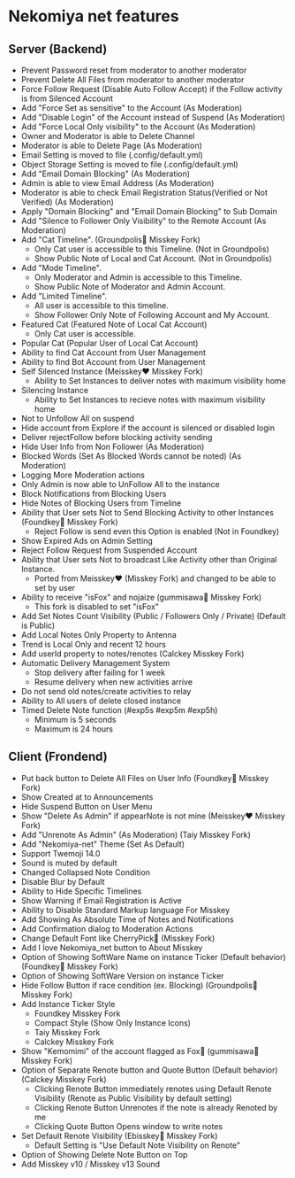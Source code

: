 # Nekomiya net features

## Server (Backend)

- Prevent Password reset from moderator to another moderator
- Prevent Delete All Files from moderator to another moderator
- Force Follow Request (Disable Auto Follow Accept) if the Follow activity is from Silenced Account
- Add "Force Set as sensitive" to the Account (As Moderation)
- Add "Disable Login" of the Account instead of Suspend (As Moderation)
- Add "Force Local Only visibility" to the Account (As Moderation)
- Owner and Moderator is able to Delete Channel
- Moderator is able to Delete Page (As Moderation)
- Email Setting is moved to file (.config/default.yml)
- Object Storage Setting is moved to file (.config/default.yml)
- Add "Email Domain Blocking" (As Moderation)
- Admin is able to view Email Address (As Moderation)
- Moderator is able to check Email Registration Status(Verified or Not Verified) (As Moderation)
- Apply "Domain Blocking" and "Email Domain Blocking" to Sub Domain
- Add "Silence to Follower Only Visibility" to the Remote Account (As Moderation)
- Add "Cat Timeline". (Groundpolis🌿 Misskey Fork)
  - Only Cat user is accessible to this Timeline. (Not in Groundpolis)
  - Show Public Note of Local and Cat Account. (Not in Groundpolis)
- Add "Mode Timeline".
  - Only Moderator and Admin is accessible to this Timeline.
  - Show Public Note of Moderator and Admin Account.
- Add "Limited Timeline".
  - All user is accessible to this timeline.
  - Show Follower Only Note of Following Account and My Account.
- Featured Cat (Featured Note of Local Cat Account)
  - Only Cat user is accessible.
- Popular Cat (Popular User of Local Cat Account)
- Ability to find Cat Account from User Management
- Ability to find Bot Account from User Management
- Self Silenced Instance (Meisskey❤️ Misskey Fork)
  - Ability to Set Instances to deliver notes with maximum visibility home
- Silencing Instance
  - Ability to Set Instances to recieve notes with maximum visibility home
- Not to Unfollow All on suspend
- Hide account from Explore if the account is silenced or disabled login
- Deliver rejectFollow before blocking activity sending
- Hide User Info from Non Follower (As Moderation)
- Blocked Words (Set As Blocked Words cannot be noted) (As Moderation)
- Logging More Moderation actions
- Only Admin is now able to UnFollow All to the instance
- Block Notifications from Blocking Users
- Hide Notes of Blocking Users from Timeline
- Ability that User sets Not to Send Blocking Activity to other Instances (Foundkey🔑 Misskey Fork)
  - Reject Follow is send even this Option is enabled (Not in Foundkey)
- Show Expired Ads on Admin Setting
- Reject Follow Request from Suspended Account
- Ability that User sets Not to broadcast Like Activity other than Original Instance.
  - Ported from Meisskey❤️ (Misskey Fork) and changed to be able to set by user
- Ability to receive "isFox" and nojaize (gummisawa🦊 Misskey Fork)
  - This fork is disabled to set "isFox"
- Add Set Notes Count Visibility (Public / Followers Only / Private) (Default is Public)
- Add Local Notes Only Property to Antenna
- Trend is Local Only and recent 12 hours
- Add userId property to notes/renotes (Calckey Misskey Fork)
- Automatic Delivery Management System
  - Stop delivery after failing for 1 week
  - Resume delivery when new activities arrive
- Do not send old notes/create activities to relay
- Ability to All users of delete closed instance
- Timed Delete Note function (#exp5s #exp5m #exp5h)
  - Minimum is 5 seconds
  - Maximum is 24 hours

## Client (Frondend)

- Put back button to Delete All Files on User Info (Foundkey🔑 Misskey Fork)
- Show Created at to Announcements
- Hide Suspend Button on User Menu
- Show "Delete As Admin" if appearNote is not mine (Meisskey❤️ Misskey Fork)
- Add "Unrenote As Admin" (As Moderation) (Taiy Misskey Fork)
- Add "Nekomiya-net" Theme (Set As Default)
- Support Twemoji 14.0
- Sound is muted by default
- Changed Collapsed Note Condition
- Disable Blur by Default
- Ability to Hide Specific Timelines
- Show Warning if Email Registration is Active
- Ability to Disable Standard Markup language For Misskey
- Add Showing As Absolute Time of Notes and Notifications
- Add Confirmation dialog to Moderation Actions
- Change Default Font like CherryPick🍒 (Misskey Fork)
- Add I love Nekomiya_net button to About Misskey
- Option of Showing SoftWare Name on instance Ticker (Default behavior) (Foundkey🔑 Misskey Fork)
- Option of Showing SoftWare Version on instance Ticker
- Hide Follow Button if race condition (ex. Blocking) (Groundpolis🌿 Misskey Fork)
- Add Instance Ticker Style
  - Foundkey Misskey Fork
  - Compact Style (Show Only Instance Icons)
  - Taiy Misskey Fork
  - Calckey Misskey Fork
- Show "Kemomimi" of the account flagged as Fox🦊 (gummisawa🦊 Misskey Fork)
- Option of Separate Renote button and Quote Button (Default behavior) (Calckey Misskey Fork)
  - Clicking Renote Button immediately renotes using Default Renote Visibility (Renote as Public Visibility by default setting)
  - Clicking Renote Button Unrenotes if the note is already Renoted by me
  - Clicking Quote Button Opens window to write notes
- Set Default Renote Visibility (Ebisskey🦐 Misskey Fork)
  - Default Setting is "Use Default Note Visibility on Renote"
- Option of Showing Delete Note Button on Top
- Add Misskey v10 / Misskey v13 Sound
